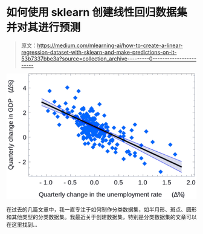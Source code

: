 # 如何使用 sklearn 创建线性回归数据集并对其进行预测

> 原文：<https://medium.com/mlearning-ai/how-to-create-a-linear-regression-dataset-with-sklearn-and-make-predictions-on-it-53b7337bbe3a?source=collection_archive---------0----------------------->

![](img/fdc8b1d5121e0c13343f85351e7f8931.png)

在过去的几篇文章中，我一直专注于如何制作分类数据集，如半月形、斑点、圆形和其他类型的分类数据集。我最近关于创建数据集，特别是分类数据集的文章可以在这里找到…